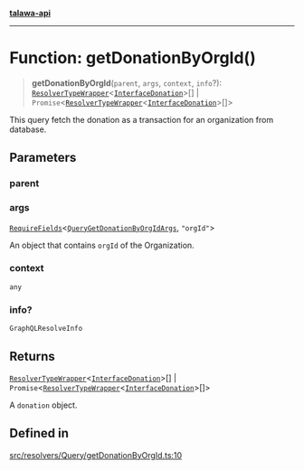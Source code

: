 [**talawa-api**](../../../../README.md)

***

# Function: getDonationByOrgId()

> **getDonationByOrgId**(`parent`, `args`, `context`, `info`?): [`ResolverTypeWrapper`](../../../../types/generatedGraphQLTypes/type-aliases/ResolverTypeWrapper.md)\<[`InterfaceDonation`](../../../../models/Donation/interfaces/InterfaceDonation.md)\>[] \| `Promise`\<[`ResolverTypeWrapper`](../../../../types/generatedGraphQLTypes/type-aliases/ResolverTypeWrapper.md)\<[`InterfaceDonation`](../../../../models/Donation/interfaces/InterfaceDonation.md)\>[]\>

This query fetch the donation as a transaction for an organization from database.

## Parameters

### parent

### args

[`RequireFields`](../../../../types/generatedGraphQLTypes/type-aliases/RequireFields.md)\<[`QueryGetDonationByOrgIdArgs`](../../../../types/generatedGraphQLTypes/type-aliases/QueryGetDonationByOrgIdArgs.md), `"orgId"`\>

An object that contains `orgId` of the Organization.

### context

`any`

### info?

`GraphQLResolveInfo`

## Returns

[`ResolverTypeWrapper`](../../../../types/generatedGraphQLTypes/type-aliases/ResolverTypeWrapper.md)\<[`InterfaceDonation`](../../../../models/Donation/interfaces/InterfaceDonation.md)\>[] \| `Promise`\<[`ResolverTypeWrapper`](../../../../types/generatedGraphQLTypes/type-aliases/ResolverTypeWrapper.md)\<[`InterfaceDonation`](../../../../models/Donation/interfaces/InterfaceDonation.md)\>[]\>

A `donation` object.

## Defined in

[src/resolvers/Query/getDonationByOrgId.ts:10](https://github.com/Suyash878/talawa-api/blob/095e6964ce2a06c1c30d1acf81b6162203f1db91/src/resolvers/Query/getDonationByOrgId.ts#L10)
